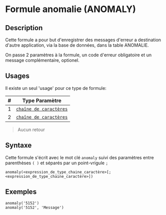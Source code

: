 # Formule anomalie (ANOMALY)

## Description

Cette formule a pour but d'enregistrer des messages d'erreur a destination d'autre application, via la base de données, dans la table ANOMALIE.

On passe 2 paramètres à la formule, un code d'erreur obligatoire et un message complémentaire, optionel.

## Usages

Il existe un seul 'usage' pour ce type de formule:

|#|Type Paramètre|
|---|---|
|1|[`chaîne de caractères`][valeur-de-retour]|obligatoire|
|2|[`chaîne de caractères`][valeur-de-retour]|optionel|

> Aucun retour

## Syntaxe

Cette formule s'écrit avec le mot clé `anomaly` suivi des paramètres entre parenthèses `( )` et séparés par un point-vrigule `;`

    anomaly(<expression_de_type_chaine_caractère>[;<expression_de_type_chaine_caractère>])

## Exemples

    anomaly('5152')
    anomaly('5152', 'Message')
    
    
[valeur-de-retour]: ../lexique.md#valeur-de-retour